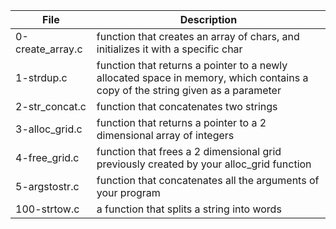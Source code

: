File | Description
--- | ---
0-create_array.c| function that creates an array of chars, and initializes it with a specific char 
1-strdup.c | function that returns a pointer to a newly allocated space in memory, which contains a copy of the string given as a parameter
2-str_concat.c| function that concatenates two strings
3-alloc_grid.c | function that returns a pointer to a 2 dimensional array of integers
4-free_grid.c | function that frees a 2 dimensional grid previously created by your alloc_grid function
5-argstostr.c | function that concatenates all the arguments of your program
100-strtow.c | a function that splits a string into words
